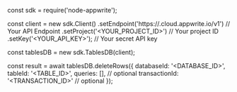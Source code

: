 const sdk = require('node-appwrite');

const client = new sdk.Client()
    .setEndpoint('https://<REGION>.cloud.appwrite.io/v1') // Your API Endpoint
    .setProject('<YOUR_PROJECT_ID>') // Your project ID
    .setKey('<YOUR_API_KEY>'); // Your secret API key

const tablesDB = new sdk.TablesDB(client);

const result = await tablesDB.deleteRows({
    databaseId: '<DATABASE_ID>',
    tableId: '<TABLE_ID>',
    queries: [], // optional
    transactionId: '<TRANSACTION_ID>' // optional
});
